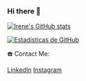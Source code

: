 ### Hi there 👋

[![Irene's GitHub stats](https://github-readme-stats.vercel.app/api?username=irenelopez30&count_private=true&show_icons=true&theme=radical)](https://github.com/anuraghazra/github-readme-stats)

[![Estadísticas de GitHub](https://github-readme-stats.vercel.app/api?username=tu_usuario&count_private=true&show_icons=true&theme=radical&hide=prs&include_all_commits=true&hide_rank=true&hide_title=true&disable_animations=true&custom_title=Estadísticas%20Privadas)](https://github.com/anuraghazra/github-readme-stats)


☎️ Contact Me:

[LinkedIn](https://www.linkedin.com/in/irene-l%C3%B3pez-8b9992252/)
[Instagram](https://www.instagram.com/irene_lopez_30)
